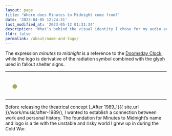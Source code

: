 ```yaml
---
layout: page
title: 'Where does Minutes to Midnight come from?'
date: '2023-04-05 12:24:31'
last_modified_at: '2023-05-12 01:31:34'
description: 'What’s behind the visual identity I chose for my audio activies.'
tldr: false
permalink: /about/name-and-logo/
---
```

The expression _minutes to midnight_ is a reference to the [Doomsday Clock](https://en.wikipedia.org/wiki/Doomsday_Clock), while the logo is derivative of the radiation symbol combined with the glyph used in fallout shelter signs.
<hr>
<svg class="svg-logo" role="img" aria-label="Minutes to Midnight logo" height="84" width="100%" viewBox="0 0 362 42" xmlns="http://www.w3.org/2000/svg"><title>Minutes to Midnight</title><g fill="none" fill-rule="evenodd"><path class="a-fill" d="M68.748 41 64.99 15.857l-.218-1.687h-.326V41H59V1h7.188l3.485 18.286.273 2.122h.108l.273-2.122L73.812 1H81v40h-5.446V14.17h-.326l-.218 1.687L71.252 41h-2.504ZM84 1h6v40h-6V1Zm15.152 19.156-.485-1.85h-.324V41H93V1h5.181l5.667 20.844.485 1.85h.324V1H110v40h-5.181l-5.667-20.844ZM129 1v32.226c-.056 1.656-.389 3.145-1 4.415a7.601 7.601 0 0 1-2.389 2.98C124.5 41.502 123 42 121 42c-2 0-3.556-.497-4.667-1.38-1.11-.827-1.833-1.876-2.333-2.98-.611-1.269-.944-2.758-1-4.414V1h6v32.226c0 1.159.278 1.931.833 2.538.278.276.667.442 1.167.442 1.056 0 1.556-.662 1.778-1.49.166-.386.222-.883.222-1.49V1h6Zm1 6.04V1h17v6.04h-5.558V41h-5.884V7.04H130ZM148 1h13v6.04h-7.316v10.504h5.263v6.422h-5.263v10.993H161V41h-13V1Zm25.13 10.92c0-1.278-.055-2.716-.443-3.835-.387-1.065-.996-1.81-1.938-1.81-1.55.052-2.049 1.597-2.049 3.887 0 1.332.61 2.717 1.495 4.208.886 1.491 2.05 3.036 3.212 4.687l.92 1.32c1.063 1.547 2.083 3.112 2.901 4.645 1.052 1.97 1.772 3.994 1.772 6.125 0 2.61-.443 5.06-1.717 6.87-1.273 1.811-3.322 2.983-6.59 2.983-3.82 0-5.98-1.385-7.198-3.515S162 32.532 162 29.602l5.87-.532c0 1.65.055 3.302.498 4.527.388 1.278 1.052 2.13 2.326 2.13 1.772 0 2.436-1.81 2.436-4.314 0-1.278-.664-2.77-1.55-4.314-.499-.746-.997-1.545-1.55-2.343l-.792-1.097c-.94-1.314-1.94-2.75-2.974-4.283-1.218-1.806-2.157-3.657-2.775-5.553l-.16-.518a10.091 10.091 0 0 1-.498-3.143c0-2.13.498-4.42 1.772-6.178 1.273-1.704 3.211-2.93 6.035-2.983 3.6-.053 5.704 1.385 6.867 3.462 1.163 2.13 1.495 4.74 1.495 6.924l-5.87.533ZM185 7.04V1h17v6.04h-5.558V41h-5.884V7.04H185Zm34 25.491c-.056 1.598-.389 3.036-1 4.261a7.388 7.388 0 0 1-2.389 2.876C214.5 40.521 213 41 211 41c-2 0-3.556-.48-4.667-1.332-1.11-.798-1.833-1.81-2.333-2.876-.611-1.225-.944-2.663-1-4.26V9.468c.056-1.545.389-2.983 1-4.208.5-1.065 1.222-2.13 2.333-2.93C207.444 1.534 209 1 211 1s3.5.533 4.611 1.332c1.111.798 1.889 1.864 2.389 2.929.611 1.225.944 2.663 1 4.208V32.53Zm-6-23.537c0-1.109-.222-1.885-.778-2.55C211.944 6.166 211.5 6 211 6c-.993 0-1.495.688-1.736 1.37l-.042.127c-.166.444-.222.943-.222 1.497v24.012c0 1.164.278 1.94.833 2.55.278.278.667.444 1.167.444 1.056 0 1.556-.665 1.778-1.497.166-.388.222-.887.222-1.497V8.994ZM237.748 41l-3.758-25.143-.218-1.687h-.326V41H228V1h7.188l3.485 18.286.273 2.122h.108l.273-2.122L242.812 1H250v40h-5.446V14.17h-.326l-.218 1.687L240.252 41h-2.504ZM253 1h6v40h-6V1Zm9 40V1h4.534c5.334 0 8.214 1.088 9.76 4.136 1.425 2.906 1.685 7.593 1.706 14.816v2.126c-.02 7.232-.28 11.877-1.705 14.786-1.547 3.048-4.427 4.136-9.761 4.136H262Zm6-34v28l.372-.004c1.621-.034 2.567-.346 3.08-2.154.25-.917.45-2.32.5-4.208l.027-1.441c.014-1.034.019-2.213.021-3.544v-5.844a194.798 194.798 0 0 0-.049-4.493c-.05-1.834-.25-3.237-.5-4.208C270.901 7.216 269.851 7 268 7Zm19.152 13.156-.485-1.85h-.324V41H281V1h5.181l5.667 20.844.485 1.85h.324V1H298v40h-5.181l-5.667-20.844ZM301 1h6v40h-6V1Zm18.003 14.487V9.47c0-1.066-.222-1.811-.777-2.45-.278-.267-.722-.426-1.222-.426-.993 0-1.494.66-1.735 1.315l-.042.123c-.166.426-.222.905-.222 1.438V33.01c0 1.118.278 1.864.833 2.45.278.266.666.426 1.166.426 1.055 0 1.555-.64 1.777-1.438.167-.373.222-.852.222-1.438v-7.084h-2.388V21.08H325v19.494h-3.554l-.722-1.864c-1.11 1.331-2.72 2.29-4.664 2.29-1.943 0-3.276-.48-4.275-1.332-1-.798-1.666-1.81-2.11-2.876-.5-1.225-.722-2.663-.667-4.26V9.468c.056-1.545.389-2.983 1-4.208.5-1.065 1.221-2.13 2.332-2.93C313.45 1.534 315.005 1 317.004 1c2 0 3.498.533 4.609 1.332 1.11.798 1.888 1.864 2.388 2.929.61 1.225.943 2.663.999 4.208v6.018h-5.997Zm19.237 8.098h-4.48V41H328V1h5.76v16.544h4.48V1H344v40h-5.76V23.585ZM345 7.041V1h17v6.04h-5.558V41h-5.884V7.04H345Z" fill-rule="nonzero"/><g transform="translate(-9 -11)"><g class="a-fill" fill-rule="nonzero"><path d="m19.12 52.443 3.38-5.854 3.382-5.857-.117-.067a5.265 5.265 0 0 1-.353-.242 5.742 5.742 0 0 1-2.363-4.343l-.018-.338h-.176c-4.358.01-13.178.069-13.194.09-.009.012 3.144 5.549 9.46 16.611ZM18.393 13.775c1.598 2.79 7.77 13.583 7.786 13.611.01.015.17-.055.357-.15 1.821-.935 3.99-1.11 5.88-.476.422.141 1.006.39 1.25.531l.154.09 4.485-7.77 4.483-7.764-25.38.135c.02-.037.02-.039 0-.004-.011.02.433.827.985 1.797ZM35.177 43.64c5.26 9.31 5.038 8.924 5.097 8.906.092-.03 9.61-16.457 9.595-16.595l-.01-.083-6.408.059c-3.525.031-6.513.06-6.637.061l-.226.002-.03.394a5.98 5.98 0 0 1-.506 1.988c-.417.94-1.163 1.824-2.039 2.42l-.32.22 1.484 2.627Z"/></g><ellipse class="b-fill" cx="29.828" cy="34.024" rx="8.384" ry="8.321"/><circle fill="#AAA55F" cx="30" cy="34" r="5"/></g></g></svg>
<hr>
Before releasing the theatrical concept [_After 1989_]({{ site.url }}/work/music/after-1989/), I wanted to establish a connection between work and personal history. The foundation for Minutes to Midnight’s name and logo is a tie with the unstable and risky world I grew up in during the Cold War.